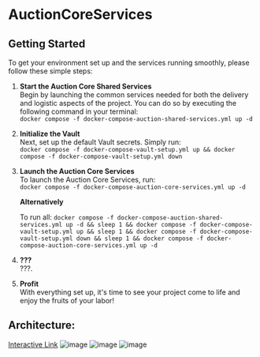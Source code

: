 # AuctionCoreServices

## Getting Started

To get your environment set up and the services running smoothly, please follow these simple steps:

1. **Start the Auction Core Shared Services**  
   Begin by launching the common services needed for both the delivery and logistic aspects of the project. You can do so by executing the following command in your terminal:  
   `docker compose -f docker-compose-auction-shared-services.yml up -d`

2. **Initialize the Vault**  
   Next, set up the default Vault secrets. Simply run:  
   `docker compose -f docker-compose-vault-setup.yml up && docker compose -f docker-compose-vault-setup.yml down`
  
3. **Launch the Auction Core Services**  
   To launch the Auction Core Services, run:  
   `docker compose -f docker-compose-auction-core-services.yml up -d`

   **Alternatively**
   
   To run all:
   `docker compose -f docker-compose-auction-shared-services.yml up -d && sleep 1 && docker compose -f docker-compose-vault-setup.yml up && sleep 1 && docker compose -f docker-compose-vault-setup.yml down && sleep 1 && docker compose -f docker-compose-auction-core-services.yml up -d`

5. **???**  
   ???.

6. **Profit**  
   With everything set up, it's time to see your project come to life and enjoy the fruits of your labor!


## Architecture:
[Interactive Link](https://s.icepanel.io/mB4kr95xX1FRKO/Lk9s)
![image](https://github.com/ThySeven/AuctionCoreServices/assets/9445207/27954d72-4d8c-40cc-87cd-cd5011629d32)
![image](https://github.com/ThySeven/AuctionCoreServices/assets/9445207/c95309e5-9a79-4198-8e18-1e986b1b7998)
![image](https://github.com/ThySeven/AuctionCoreServices/assets/9445207/9cdecce1-d814-4198-aa5e-282737123dce)

